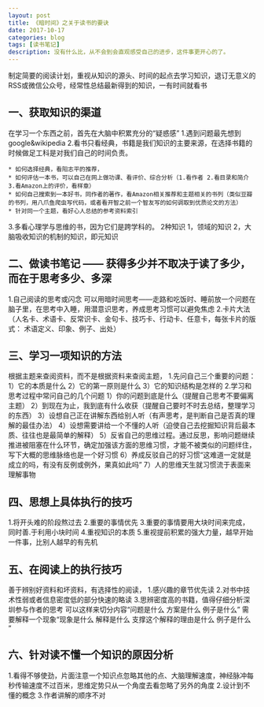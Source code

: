 ```yaml
---
layout: post
title: 《暗时间》之关于读书的要诀
date: 2017-10-17
categories: blog
tags: [读书笔记]
description: 没有什么比，从不会到会直观感受自己的进步，这件事更开心的了。
---
```



制定简要的阅读计划，重视从知识的源头、时间的起点去学习知识，退订无意义的RSS或微信公众号，经常性总结最新得到的知识，一有时间就看书
## 一、获取知识的渠道
在学习一个东西之前，首先在大脑中积累充分的“疑惑感”
1.遇到问题最先想到 google&wikipedia
2.看书只看经典，书籍是我们知识的主要来源，在选择书籍的时候做足工科是对我们自己的时间负责。

	* 如何选择经典，看阳志平的推荐，
	* 如何评估一本书，可以自己在网上做功课、看评价、综合分析（1.看作者 2.看目录和简介 3.看Amazon上的评价，看样章）
	* 如何自己搜索到一本好书，同作者的著作，看Amazon相关推荐和主题相关的书列（类似豆瓣的书列，用八爪鱼爬虫写代码，或者看开智之前一个智友写的如何调取到优质论文的方法）
	* 针对同一个主题，看好心人总结的参考资料索引

3.多看心理学与思维的书，因为它们是跨学科的。 2种知识 1，领域的知识 2，大脑吸收知识的机制的知识，即元知识


## 二、做读书笔记 —— 获得多少并不取决于读了多少，而在于思考多少、多深
1.自己阅读的思考或闪念     可以用暗时间思考——走路和吃饭时、睡前放一个问题在脑子里，在思考中入睡，用潜意识思考，养成思考习惯可以避免焦虑
2.卡片大法（人名卡、术语卡、反常识卡、金句卡、技巧卡、行动卡、任意卡，每张卡片的版式： 术语定义、印象、例子、出处）

## 三、学习一项知识的方法
根据主题来查阅资料，而不是根据资料来查阅主题，
1.先问自己三个重要的问题：1）它的本质是什么 2）它的第一原则是什么 3）它的知识结构是怎样的
2.学习和思考过程中常问自己的几个问题
1）你的问题到底是什么（提醒自己思考不要偏离主题）
2）到现在为止，我到底有什么收获（提醒自己要时不时去总结，整理学习的东西）
3）设想自己正在讲解东西给别人听（有声思考，是判断自己是否真的理解的最佳办法）
4）设想需要讲给一个不懂的人听（迫使自己去挖掘知识背后最本质、往往也是最简单的解释）
5）反省自己的思维过程。通过反思，影响问题继续推进被阻塞在什么环节，确定加强该方面的思维习惯，才能不被类似的问题绊住，写下大概的思维脉络也是一个好习惯
6）养成反驳自己的好习惯“这难道一定就是成立的吗，有没有反例或例外，果真如此吗”
7）人的思维天生就习惯流于表面来理解事物

## 四、思想上具体执行的技巧
1.将开头难的阶段熬过去
2.重要的事情优先
3.重要的事情要用大块时间来完成，同时善.于利用小块时间
4.重视知识的本质
5.重视提前积累的强大力量，越早开始一件事，比别人越早的有先机

## 五、在阅读上的执行技巧
善于辨别好资料和坏资料，有选择性的阅读，
1.感兴趣的章节优先读
2.对书中技术性弱或者信息密度低的部分快速的略读
3.思辨密度高的书籍，值得仔细分析深圳参与作者的思考
可以这样来切分内容“问题是什么 方案是什么 例子是什么”
需要解释一个现象“现象是什么 解释是什么 支撑这个解释的理由是什么 例子是什么  ”


## 六、针对读不懂一个知识的原因分析
1.看得不够使劲，片面注意一个知识点忽略其他的点、大脑理解速度，神经脉冲每秒传输速度不过百米，思维定势只从一个角度去看忽略了另外的角度
2.设计到不懂的概念
3.作者讲解的顺序不对
